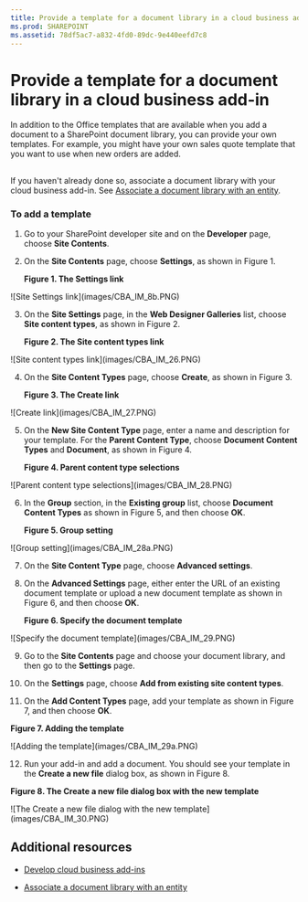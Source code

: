 ```yaml
---
title: Provide a template for a document library in a cloud business add-in
ms.prod: SHAREPOINT
ms.assetid: 78df5ac7-a832-4fd0-89dc-9e440eefd7c8
---
```



# Provide a template for a document library in a cloud business add-in
In addition to the Office templates that are available when you add a document to a SharePoint document library, you can provide your own templates. For example, you might have your own sales quote template that you want to use when new orders are added.
 





## 

If you haven't already done so, associate a document library with your cloud business add-in. See  [Associate a document library with an entity](associate-a-document-library-with-an-entity.md).




### To add a template


1. Go to your SharePoint developer site and on the **Developer** page, choose **Site Contents**.


2. On the **Site Contents** page, choose **Settings**, as shown in Figure 1.

   **Figure 1. The Settings link**



!\[Site Settings link](images/CBA_IM_8b.PNG)





3. On the **Site Settings** page, in the **Web Designer Galleries** list, choose **Site content types**, as shown in Figure 2.

   **Figure 2. The Site content types link**



!\[Site content types link](images/CBA_IM_26.PNG)





4. On the **Site Content Types** page, choose **Create**, as shown in Figure 3.

   **Figure 3. The Create link**



!\[Create link](images/CBA_IM_27.PNG)





5. On the **New Site Content Type** page, enter a name and description for your template. For the **Parent Content Type**, choose **Document Content Types** and **Document**, as shown in Figure 4.

   **Figure 4. Parent content type selections**



!\[Parent content type selections](images/CBA_IM_28.PNG)





6. In the **Group** section, in the **Existing group** list, choose **Document Content Types** as shown in Figure 5, and then choose **OK**.

   **Figure 5. Group setting**



!\[Group setting](images/CBA_IM_28a.PNG)





7. On the **Site Content Type** page, choose **Advanced settings**.


8. On the **Advanced Settings** page, either enter the URL of an existing document template or upload a new document template as shown in Figure 6, and then choose **OK**.

   **Figure 6. Specify the document template**



!\[Specify the document template](images/CBA_IM_29.PNG)





9. Go to the **Site Contents** page and choose your document library, and then go to the **Settings** page.


10. On the **Settings** page, choose **Add from existing site content types**.


11. On the **Add Content Types** page, add your template as shown in Figure 7, and then choose **OK**.

   **Figure 7. Adding the template**



!\[Adding the template](images/CBA_IM_29a.PNG)





12. Run your add-in and add a document. You should see your template in the **Create a new file** dialog box, as shown in Figure 8.

   **Figure 8. The Create a new file dialog box with the new template**



!\[The Create a new file dialog with the new template](images/CBA_IM_30.PNG)






## Additional resources
<a name="bk_addresources"> </a>


-  [Develop cloud business add-ins](develop-cloud-business-add-ins.md)


-  [Associate a document library with an entity](associate-a-document-library-with-an-entity.md)



